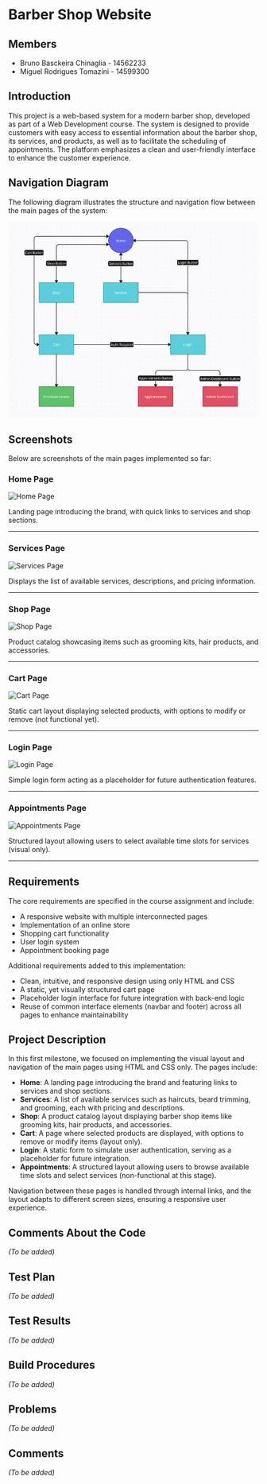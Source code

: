 # Barber Shop Website

## Members

- Bruno Basckeira Chinaglia - 14562233
- Miguel Rodrigues Tomazini - 14599300

## Introduction

This project is a web-based system for a modern barber shop, developed as part of a Web Development course. The system is designed to provide customers with easy access to essential information about the barber shop, its services, and products, as well as to facilitate the scheduling of appointments. The platform emphasizes a clean and user-friendly interface to enhance the customer experience.

## Navigation Diagram

The following diagram illustrates the structure and navigation flow between the main pages of the system:

![Navigation Diagram](./images/navigationDiagram.png)

## Screenshots

Below are screenshots of the main pages implemented so far:

### Home Page

![Home Page](./images/home.png)

Landing page introducing the brand, with quick links to services and shop sections.

---

### Services Page

![Services Page](./images/services.png)

Displays the list of available services, descriptions, and pricing information.

---

### Shop Page

![Shop Page](./images/shop.png)

Product catalog showcasing items such as grooming kits, hair products, and accessories.

---

### Cart Page

![Cart Page](./images/cart.png)

Static cart layout displaying selected products, with options to modify or remove (not functional yet).

---

### Login Page

![Login Page](./images/login.png)

Simple login form acting as a placeholder for future authentication features.

---

### Appointments Page

![Appointments Page](./images/appointments.png)

Structured layout allowing users to select available time slots for services (visual only).

---

## Requirements

The core requirements are specified in the course assignment and include:

- A responsive website with multiple interconnected pages
- Implementation of an online store
- Shopping cart functionality
- User login system
- Appointment booking page

Additional requirements added to this implementation:

- Clean, intuitive, and responsive design using only HTML and CSS
- A static, yet visually structured cart page
- Placeholder login interface for future integration with back-end logic
- Reuse of common interface elements (navbar and footer) across all pages to enhance maintainability

## Project Description

In this first milestone, we focused on implementing the visual layout and navigation of the main pages using HTML and CSS only. The pages include:

- **Home**: A landing page introducing the brand and featuring links to services and shop sections.
- **Services**: A list of available services such as haircuts, beard trimming, and grooming, each with pricing and descriptions.
- **Shop**: A product catalog layout displaying barber shop items like grooming kits, hair products, and accessories.
- **Cart**: A page where selected products are displayed, with options to remove or modify items (layout only).
- **Login**: A static form to simulate user authentication, serving as a placeholder for future integration.
- **Appointments**: A structured layout allowing users to browse available time slots and select services (non-functional at this stage).

Navigation between these pages is handled through internal links, and the layout adapts to different screen sizes, ensuring a responsive user experience.

## Comments About the Code

_(To be added)_

## Test Plan

_(To be added)_

## Test Results

_(To be added)_

## Build Procedures

_(To be added)_

## Problems

_(To be added)_

## Comments

_(To be added)_
